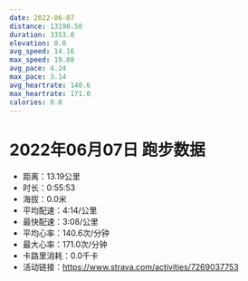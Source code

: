 ```yaml
---
date: 2022-06-07
distance: 13190.50
duration: 3353.0
elevation: 0.0
avg_speed: 14.16
max_speed: 19.08
avg_pace: 4.24
max_pace: 3.14
avg_heartrate: 140.6
max_heartrate: 171.0
calories: 0.0
---
```


# 2022年06月07日 跑步数据

- 距离：13.19公里
- 时长：0:55:53
- 海拔：0.0米
- 平均配速：4:14/公里
- 最快配速：3:08/公里
- 平均心率：140.6次/分钟
- 最大心率：171.0次/分钟
- 卡路里消耗：0.0千卡
- 活动链接：https://www.strava.com/activities/7269037753
